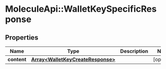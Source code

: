 # MoleculeApi::WalletKeySpecificResponse

## Properties
Name | Type | Description | Notes
------------ | ------------- | ------------- | -------------
**content** | [**Array&lt;WalletKeyCreateResponse&gt;**](WalletKeyCreateResponse.md) |  | [optional] 


